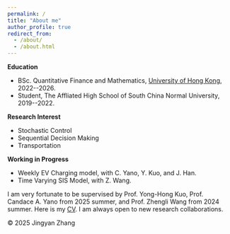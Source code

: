```yaml
---
permalink: /
title: "About me"
author_profile: true
redirect_from: 
  - /about/
  - /about.html
---
```


**Education**  
- BSc. Quantitative Finance and Mathematics, [University of Hong Kong]([https://www.hku.hk](https://www.hku.hk/)), 2022--2026.
- Student, The Affliated High School of South China Normal University, 2019--2022.

**Research Interest**
- Stochastic Control
- Sequential Decision Making
- Transportation

**Working in Progress**  
- Weekly EV Charging model, with C. Yano, Y. Kuo, and J. Han.
- Time Varying SIS Model, with Z. Wang.

I am very fortunate to be supervised by Prof. Yong-Hong Kuo, Prof. Candace A. Yano from 2025 summer, and Prof. Zhengli Wang from 2024 summer. Here is my [CV](/assets/Zhang_Jingyan_Resume_Application.pdf). I am always open to new research collaborations.

<footer>
    <p>© 2025 Jingyan Zhang</p>
    <script type="text/javascript" id="mapmyvisitors" src="https://mapmyvisitors.com/map.js?cl=ffffff&w=300&t=tt&d=PJGHYl0CjG8zHjiAFTQLa532eEU8r_LnrpEwdBUvHA8&co=2d78ad&cmo=3acc3a&cmn=ff5353&ct=ffffff"></script>
</footer>
